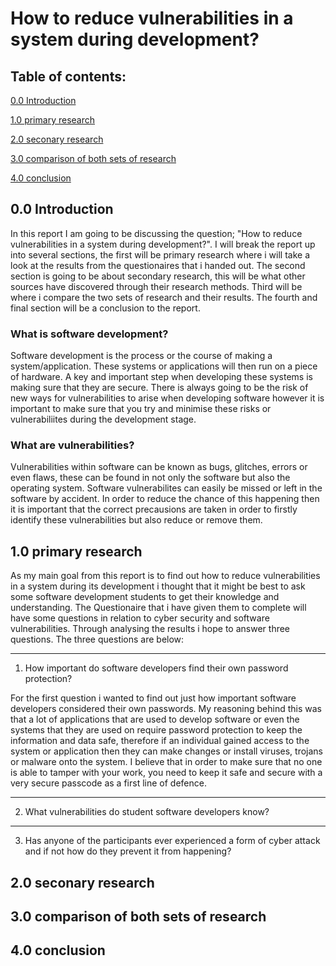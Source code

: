 # How to reduce vulnerabilities in a system during development?

## Table of contents:
[0.0 Introduction](https://github.com/s-j-pearce/Reducing-vulnerabilities-/blob/master/README.md#introduction)

[1.0 primary research](https://github.com/s-j-pearce/Reducing-vulnerabilities-/blob/master/README.md#primary-research)

[2.0 seconary research](https://github.com/s-j-pearce/Reducing-vulnerabilities-/blob/master/README.md#seconary-research)

[3.0 comparison of both sets of research](https://github.com/s-j-pearce/Reducing-vulnerabilities-/blob/master/README.md#comparison-of-both-sets-of-research)

[4.0 conclusion](https://github.com/s-j-pearce/Reducing-vulnerabilities-/blob/master/README.md#conclusion)

## 0.0 Introduction
In this report I am going to be discussing the question; "How to reduce vulnerabilities in a system during development?". I will break the report up into several sections, the first will be primary research where i will take a look at the results from the questionaires that i handed out. The second section is going to be about secondary research, this will be what other sources have discovered through their research methods. Third will be where i compare the two sets of research and their results. The fourth and final section will be a conclusion to the report.

### What is software development?
Software development is the process or the course of making a system/application. These systems or applications will then run on a piece of hardware. A key and important step when developing these systems is making sure that they are secure. There is always going to be the risk of new ways for vulnerabilities to arise when developing software however it is important to make sure that you try and minimise these risks or vulnerabiliites during the development stage. 
### What are vulnerabilities?
Vulnerabilities within software can be known as bugs, glitches, errors or even flaws, these can be found in not only the software but also the operating system. Software vulnerabilites can easily be missed or left in the software by accident. In order to reduce the chance of this happening then it is important that the correct precausions are taken in order to firstly identify these vulnerabilities but also reduce or remove them.

## 1.0 primary research
As my main goal from this report is to find out how to reduce vulnerabilities in a system during its development i thought that it might be best to ask some software development students to get their knowledge and understanding. The Questionaire that i have given them to complete will have some questions in relation to cyber security and software vulnerabilities. Through analysing the results i hope to answer three questions. The three questions are below:

--- 
1. How important do software developers find their own password protection?

For the first question i wanted to find out just how important software developers considered their own passwords. My reasoning behind this was that a lot of applications that are used to develop software or even the systems that they are used on require password protection to keep the information and data safe, therefore if an individual gained access to the system or application then they can make changes or install viruses, trojans or malware onto the system. I believe that in order to make sure that no one is able to tamper with your work, you need to keep it safe and secure with a very secure passcode as a first line of defence.

--- 
2. What vulnerabilities do student software developers know?

---
3. Has anyone of the participants ever experienced a form of cyber attack and if not how do they prevent it from happening?


## 2.0 seconary research

## 3.0 comparison of both sets of research

## 4.0 conclusion
